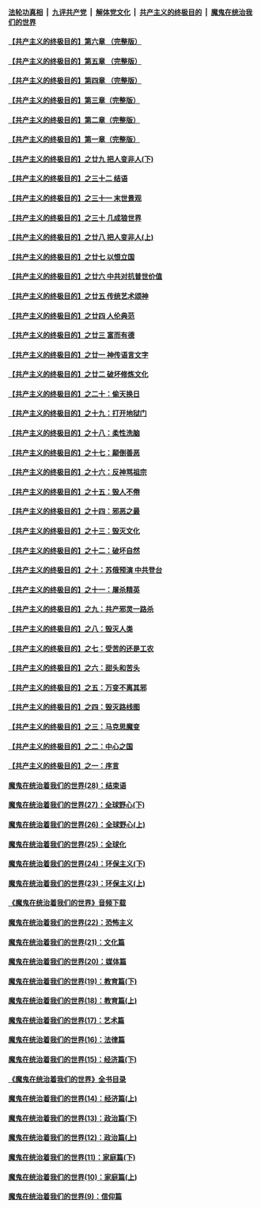 ####  [法轮功真相](../../../../basic/blob/master/README.md?t=05192301) &nbsp;|&nbsp; [九评共产党](../../../../9ping.md/blob/master/README.md?t=05192301) &nbsp;|&nbsp; [解体党文化](../../../../jtdwh.md/blob/master/README.md?t=05192301)  &nbsp;|&nbsp; [共产主义的终极目的](../../../../gczydzjmd.md/blob/master/README.md?t=05192301) &nbsp;|&nbsp; [魔鬼在统治我们的世界](../../../../mgztzwmdsj.md/blob/master/README.md?t=05192301) 

#### [【共产主义的终极目的】第六章 （完整版）](../pages/nsc422/n11428913.md?t=05192301) 

#### [【共产主义的终极目的】第五章 （完整版）](../pages/nsc422/n11428912.md?t=05192301) 

#### [【共产主义的终极目的】第四章 （完整版）](../pages/nsc422/n11428907.md?t=05192301) 

#### [【共产主义的终极目的】第三章（完整版）](../pages/nsc422/n11428848.md?t=05192301) 

#### [【共产主义的终极目的】第二章（完整版）](../pages/nsc422/n11428831.md?t=05192301) 

#### [【共产主义的终极目的】第一章（完整版）](../pages/nsc422/n11417651.md?t=05192301) 

#### [【共产主义的终极目的】之廿九 把人变非人(下)](../pages/nsc422/n11344140.md?t=05192301) 

#### [【共产主义的终极目的】之三十二 结语](../pages/nsc422/n11360535.md?t=05192301) 

#### [【共产主义的终极目的】之三十一 末世景观](../pages/nsc422/n11351129.md?t=05192301) 

#### [【共产主义的终极目的】之三十 几成狼世界](../pages/nsc422/n11348280.md?t=05192301) 

#### [【共产主义的终极目的】之廿八 把人变非人(上)](../pages/nsc422/n11340492.md?t=05192301) 

#### [【共产主义的终极目的】之廿七 以恨立国](../pages/nsc422/n11336944.md?t=05192301) 

#### [【共产主义的终极目的】之廿六 中共对抗普世价值](../pages/nsc422/n11324785.md?t=05192301) 

#### [【共产主义的终极目的】之廿五 传统艺术颂神](../pages/nsc422/n11296396.md?t=05192301) 

#### [【共产主义的终极目的】之廿四 人伦典范](../pages/nsc422/n11296397.md?t=05192301) 

#### [【共产主义的终极目的】之廿三 富而有德](../pages/nsc422/n11283598.md?t=05192301) 

#### [【共产主义的终极目的】之廿一 神传语言文字](../pages/nsc422/n11263265.md?t=05192301) 

#### [【共产主义的终极目的】之廿二 破坏修炼文化](../pages/nsc422/n11245728.md?t=05192301) 

#### [【共产主义的终极目的】之二十：偷天换日](../pages/nsc422/n11238846.md?t=05192301) 

#### [【共产主义的终极目的】之十九：打开地狱门](../pages/nsc422/n11206376.md?t=05192301) 

#### [【共产主义的终极目的】之十八：柔性洗脑](../pages/nsc422/n11199994.md?t=05192301) 

#### [【共产主义的终极目的】之十七：颠倒善恶](../pages/nsc422/n11179782.md?t=05192301) 

#### [【共产主义的终极目的】之十六：反神骂祖宗](../pages/nsc422/n11166798.md?t=05192301) 

#### [【共产主义的终极目的】之十五：毁人不倦](../pages/nsc422/n11166792.md?t=05192301) 

#### [【共产主义的终极目的】之十四：邪恶之最](../pages/nsc422/n11150249.md?t=05192301) 

#### [【共产主义的终极目的】之十三：毁灭文化](../pages/nsc422/n11135227.md?t=05192301) 

#### [【共产主义的终极目的】之十二：破坏自然](../pages/nsc422/n11135214.md?t=05192301) 

#### [【共产主义的终极目的】之十：苏俄预演 中共登台](../pages/nsc422/n11118424.md?t=05192301) 

#### [【共产主义的终极目的】之十一：屠杀精英](../pages/nsc422/n11118442.md?t=05192301) 

#### [【共产主义的终极目的】之九：共产邪灵一路杀](../pages/nsc422/n11114139.md?t=05192301) 

#### [【共产主义的终极目的】之八：毁灭人类](../pages/nsc422/n11108503.md?t=05192301) 

#### [【共产主义的终极目的】之七：受苦的还是工农](../pages/nsc422/n11101809.md?t=05192301) 

#### [【共产主义的终极目的】之六：甜头和苦头](../pages/nsc422/n11096971.md?t=05192301) 

#### [【共产主义的终极目的】之五：万变不离其邪](../pages/nsc422/n11091285.md?t=05192301) 

#### [【共产主义的终极目的】之四：毁灭路线图](../pages/nsc422/n11086284.md?t=05192301) 

#### [【共产主义的终极目的】之三：马克思魔变](../pages/nsc422/n11061941.md?t=05192301) 

#### [【共产主义的终极目的】之二：中心之国](../pages/nsc422/n11047728.md?t=05192301) 

#### [【共产主义的终极目的】之一：序言](../pages/nsc422/n11086077.md?t=05192301) 

#### [魔鬼在统治着我们的世界(28)：结束语](../pages/nsc422/n10936246.md?t=05192301) 

#### [魔鬼在统治着我们的世界(27)：全球野心(下)](../pages/nsc422/n10928319.md?t=05192301) 

#### [魔鬼在统治着我们的世界(26)：全球野心(上)](../pages/nsc422/n10900318.md?t=05192301) 

#### [魔鬼在统治着我们的世界(25)：全球化](../pages/nsc422/n10788205.md?t=05192301) 

#### [魔鬼在统治着我们的世界(24)：环保主义(下)](../pages/nsc422/n10695307.md?t=05192301) 

#### [魔鬼在统治着我们的世界(23)：环保主义(上)](../pages/nsc422/n10688613.md?t=05192301) 

#### [《魔鬼在统治着我们的世界》音频下载](../pages/nsc422/n10635553.md?t=05192301) 

#### [魔鬼在统治着我们的世界(22)：恐怖主义](../pages/nsc422/n10614727.md?t=05192301) 

#### [魔鬼在统治着我们的世界(21)：文化篇](../pages/nsc422/n10597706.md?t=05192301) 

#### [魔鬼在统治着我们的世界(20)：媒体篇](../pages/nsc422/n10586579.md?t=05192301) 

#### [魔鬼在统治着我们的世界(19)：教育篇(下)](../pages/nsc422/n10564808.md?t=05192301) 

#### [魔鬼在统治着我们的世界(18)：教育篇(上)](../pages/nsc422/n10526970.md?t=05192301) 

#### [魔鬼在统治着我们的世界(17)：艺术篇](../pages/nsc422/n10499093.md?t=05192301) 

#### [魔鬼在统治着我们的世界(16)：法律篇](../pages/nsc422/n10485969.md?t=05192301) 

#### [魔鬼在统治着我们的世界(15)：经济篇(下)](../pages/nsc422/n10469975.md?t=05192301) 

#### [《魔鬼在统治着我们的世界》全书目录](../pages/nsc422/n10464261.md?t=05192301) 

#### [魔鬼在统治着我们的世界(14)：经济篇(上)](../pages/nsc422/n10457370.md?t=05192301) 

#### [魔鬼在统治着我们的世界(13)：政治篇(下)](../pages/nsc422/n10448270.md?t=05192301) 

#### [魔鬼在统治着我们的世界(12)：政治篇(上)](../pages/nsc422/n10444576.md?t=05192301) 

#### [魔鬼在统治着我们的世界(11)：家庭篇(下)](../pages/nsc422/n10440961.md?t=05192301) 

#### [魔鬼在统治着我们的世界(10)：家庭篇(上)](../pages/nsc422/n10435448.md?t=05192301) 

#### [魔鬼在统治着我们的世界(9)：信仰篇](../pages/nsc422/n10432159.md?t=05192301) 

